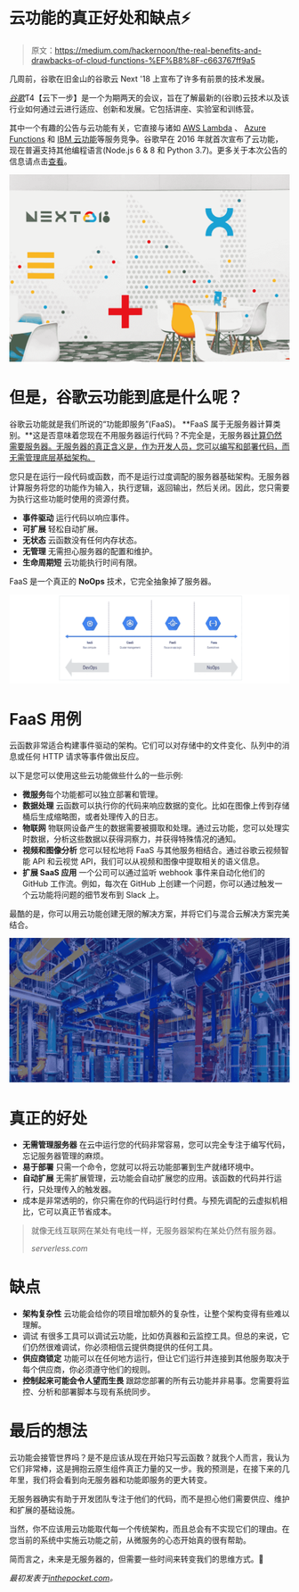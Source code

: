 # 云功能的真正好处和缺点⚡️

> 原文：<https://medium.com/hackernoon/the-real-benefits-and-drawbacks-of-cloud-functions-%EF%B8%8F-c663767ff9a5>

几周前，谷歌在旧金山的谷歌云 Next '18 上宣布了许多有前景的技术发展。

[*谷歌*](https://hackernoon.com/tagged/google)T4【云下一步】是一个为期两天的会议，旨在了解最新的(谷歌)云技术以及该行业如何通过云进行适应、创新和发展。它包括讲座、实验室和训练营。

其中一个有趣的公告与云功能有关，它直接与诸如 [AWS Lambda](https://aws.amazon.com/lambda/) 、 [Azure Functions](https://azure.microsoft.com/en-us/services/functions/) 和 [IBM 云功能](https://console.bluemix.net/openwhisk/)等服务竞争。谷歌早在 2016 年就首次宣布了云功能，现在普遍支持其他编程语言(Node.js 6 & 8 和 Python 3.7)。更多关于本次公告的信息请点击[查看](https://cloudplatform.googleblog.com/2018/07/bringing-the-best-of-serverless-to-you.html)。

![](img/20ad750400e915b6c9775ef9baf58b67.png)

# 但是，谷歌云功能到底是什么呢？

谷歌云功能就是我们所说的“功能即服务”(FaaS)。 **FaaS 属于无服务器计算类别。**这是否意味着您现在不用服务器运行代码？不完全是，无服务器[计算仍然需要服务器。无服务器的真正含义是，作为开发人员，您可以编写和部署代码，而无需管理底层基础架构。](https://hackernoon.com/tagged/serverless)

您只是在运行一段代码或函数，而不是运行过度调配的服务器基础架构。无服务器计算服务将您的功能作为输入，执行逻辑，返回输出，然后关闭。因此，您只需要为执行这些功能时使用的资源付费。

*   **事件驱动** 运行代码以响应事件。
*   **可扩展**
    轻松自动扩展。
*   **无状态**
    云函数没有任何内存状态。
*   **无管理**
    无需担心服务器的配置和维护。
*   **生命周期短** 云功能执行时间有限。

FaaS 是一个真正的 **NoOps** 技术，它完全抽象掉了服务器。

![](img/a76d4e629f0e4fa0fe4cd35b661d6d4c.png)

# FaaS 用例

云函数非常适合构建事件驱动的架构。它们可以对存储中的文件变化、队列中的消息或任何 HTTP 请求等事件做出反应。

以下是您可以使用这些云功能做些什么的一些示例:

*   **微服务**每个功能都可以独立部署和管理。
*   **数据处理** 云函数可以执行你的代码来响应数据的变化。比如在图像上传到存储桶后生成缩略图，或者处理传入的日志。
*   **物联网** 物联网设备产生的数据需要被摄取和处理。通过云功能，您可以处理实时数据，分析这些数据以获得洞察力，并获得特殊情况的通知。
*   **视频和图像分析** 您可以轻松地将 FaaS 与其他服务相结合。通过谷歌云视频智能 API 和云视觉 API，我们可以从视频和图像中提取相关的语义信息。
*   **扩展 SaaS 应用**
    一个公司可以通过监听 webhook 事件来自动化他们的 GitHub 工作流。例如，每次在 GitHub 上创建一个问题，你可以通过触发一个云功能将问题的细节发布到 Slack 上。

最酷的是，你可以用云功能创建无限的解决方案，并将它们与混合云解决方案完美结合。

![](img/018f0840e234b8d6addc3181e2fa75d0.png)

# 真正的好处

*   **无需管理服务器**
    在云中运行您的代码非常容易，您可以完全专注于编写代码，忘记服务器管理的麻烦。
*   **易于部署**
    只需一个命令，您就可以将云功能部署到生产就绪环境中。
*   **自动扩展**
    无需扩展管理，云功能会自动扩展您的应用。该函数的代码并行运行，只处理传入的触发器。
*   成本是非常透明的，你只需在你的代码运行时付费。与预先调配的云虚拟机相比，它可以真正节省成本。

> 就像无线互联网在某处有电线一样，无服务器架构在某处仍然有服务器。
> 
> *serverless.com*

# 缺点

*   **架构复杂性** 云功能会给你的项目增加额外的复杂性，让整个架构变得有些难以理解。
*   调试
    有很多工具可以调试云功能，比如仿真器和云监控工具。但总的来说，它们仍然很难调试，你必须相信云提供商提供的任何工具。
*   **供应商锁定** 功能可以在任何地方运行，但让它们运行并连接到其他服务取决于每个供应商，你必须遵守他们的规则。
*   **控制起来可能会令人望而生畏** 跟踪您部署的所有云功能并非易事。您需要将监控、分析和部署脚本与现有系统同步。

# 最后的想法

云功能会接管世界吗？是不是应该从现在开始只写云函数？就我个人而言，我认为它们非常棒，这是拥抱云原生组件真正力量的又一步。我的预测是，在接下来的几年里，我们将会看到向无服务器和功能即服务的更大转变。

无服务器确实有助于开发团队专注于他们的代码，而不是担心他们需要供应、维护和扩展的基础设施。

当然，你不应该用云功能取代每一个传统架构，而且总会有不实现它们的理由。在您当前的系统中实施云功能之前，从微服务的心态开始真的很有帮助。

简而言之，未来是无服务器的，但需要一些时间来转变我们的思维方式。🤟

*最初发表于*[*inthepocket.com*](https://inthepocket.com/blog/2018/function-as-a-service)*。*